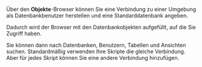 Über den **Objekte**-Browser können Sie eine Verbindung zu einer Umgebung als Datenbankbenutzer herstellen und eine Standarddatenbank angeben.

Dadurch wird der Browser mit den Datenbankobjekten aufgefüllt, auf die Sie Zugriff haben.

Sie können dann nach Datenbanken, Benutzern, Tabellen und Ansichten suchen. Standardmäßig verwenden Ihre Skripte die gleiche Verbindung. Aber für jedes Skript können Sie eine andere Verbindung hinzufügen.

